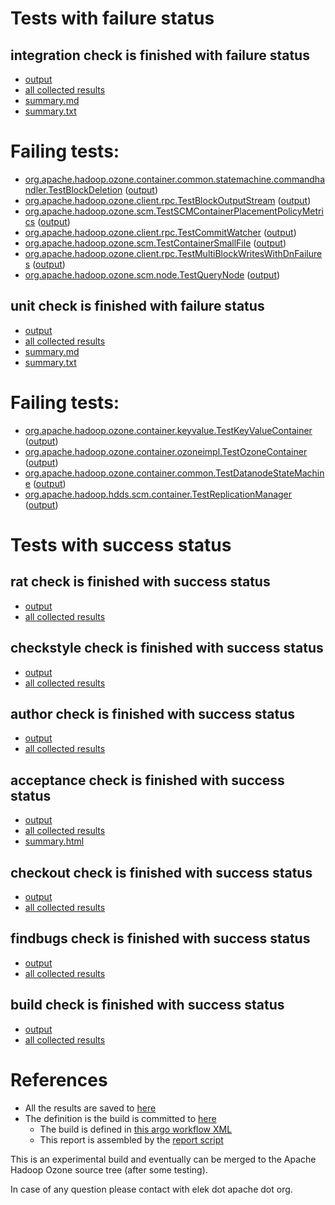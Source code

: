 # Tests with failure status

## integration check is finished with failure status

   * [output](https://raw.githubusercontent.com/elek/ozone-ci/master/pr/pr-hdds-2137-trunk-f8w4d/integration/output.log)
   * [all collected results](https://github.com/elek/ozone-ci/tree/master/pr/pr-hdds-2137-trunk-f8w4d/integration)
   * [summary.md](https://github.com/elek/ozone-ci/tree/master/pr/pr-hdds-2137-trunk-f8w4d/integration/summary.md)
   * [summary.txt](https://github.com/elek/ozone-ci/tree/master/pr/pr-hdds-2137-trunk-f8w4d/integration/summary.txt)

# Failing tests: 

 * [org.apache.hadoop.ozone.container.common.statemachine.commandhandler.TestBlockDeletion](hadoop-ozone/integration-test/org.apache.hadoop.ozone.container.common.statemachine.commandhandler.TestBlockDeletion.txt) ([output](hadoop-ozone/integration-test/org.apache.hadoop.ozone.container.common.statemachine.commandhandler.TestBlockDeletion-output.txt/))
 * [org.apache.hadoop.ozone.client.rpc.TestBlockOutputStream](hadoop-ozone/integration-test/org.apache.hadoop.ozone.client.rpc.TestBlockOutputStream.txt) ([output](hadoop-ozone/integration-test/org.apache.hadoop.ozone.client.rpc.TestBlockOutputStream-output.txt/))
 * [org.apache.hadoop.ozone.scm.TestSCMContainerPlacementPolicyMetrics](hadoop-ozone/integration-test/org.apache.hadoop.ozone.scm.TestSCMContainerPlacementPolicyMetrics.txt) ([output](hadoop-ozone/integration-test/org.apache.hadoop.ozone.scm.TestSCMContainerPlacementPolicyMetrics-output.txt/))
 * [org.apache.hadoop.ozone.client.rpc.TestCommitWatcher](hadoop-ozone/integration-test/org.apache.hadoop.ozone.client.rpc.TestCommitWatcher.txt) ([output](hadoop-ozone/integration-test/org.apache.hadoop.ozone.client.rpc.TestCommitWatcher-output.txt/))
 * [org.apache.hadoop.ozone.scm.TestContainerSmallFile](hadoop-ozone/integration-test/org.apache.hadoop.ozone.scm.TestContainerSmallFile.txt) ([output](hadoop-ozone/integration-test/org.apache.hadoop.ozone.scm.TestContainerSmallFile-output.txt/))
 * [org.apache.hadoop.ozone.client.rpc.TestMultiBlockWritesWithDnFailures](hadoop-ozone/integration-test/org.apache.hadoop.ozone.client.rpc.TestMultiBlockWritesWithDnFailures.txt) ([output](hadoop-ozone/integration-test/org.apache.hadoop.ozone.client.rpc.TestMultiBlockWritesWithDnFailures-output.txt/))
 * [org.apache.hadoop.ozone.scm.node.TestQueryNode](hadoop-ozone/integration-test/org.apache.hadoop.ozone.scm.node.TestQueryNode.txt) ([output](hadoop-ozone/integration-test/org.apache.hadoop.ozone.scm.node.TestQueryNode-output.txt/))

## unit check is finished with failure status

   * [output](https://raw.githubusercontent.com/elek/ozone-ci/master/pr/pr-hdds-2137-trunk-f8w4d/unit/output.log)
   * [all collected results](https://github.com/elek/ozone-ci/tree/master/pr/pr-hdds-2137-trunk-f8w4d/unit)
   * [summary.md](https://github.com/elek/ozone-ci/tree/master/pr/pr-hdds-2137-trunk-f8w4d/unit/summary.md)
   * [summary.txt](https://github.com/elek/ozone-ci/tree/master/pr/pr-hdds-2137-trunk-f8w4d/unit/summary.txt)

# Failing tests: 

 * [org.apache.hadoop.ozone.container.keyvalue.TestKeyValueContainer](hadoop-hdds/container-service/org.apache.hadoop.ozone.container.keyvalue.TestKeyValueContainer.txt) ([output](hadoop-hdds/container-service/org.apache.hadoop.ozone.container.keyvalue.TestKeyValueContainer-output.txt/))
 * [org.apache.hadoop.ozone.container.ozoneimpl.TestOzoneContainer](hadoop-hdds/container-service/org.apache.hadoop.ozone.container.ozoneimpl.TestOzoneContainer.txt) ([output](hadoop-hdds/container-service/org.apache.hadoop.ozone.container.ozoneimpl.TestOzoneContainer-output.txt/))
 * [org.apache.hadoop.ozone.container.common.TestDatanodeStateMachine](hadoop-hdds/container-service/org.apache.hadoop.ozone.container.common.TestDatanodeStateMachine.txt) ([output](hadoop-hdds/container-service/org.apache.hadoop.ozone.container.common.TestDatanodeStateMachine-output.txt/))
 * [org.apache.hadoop.hdds.scm.container.TestReplicationManager](hadoop-hdds/server-scm/org.apache.hadoop.hdds.scm.container.TestReplicationManager.txt) ([output](hadoop-hdds/server-scm/org.apache.hadoop.hdds.scm.container.TestReplicationManager-output.txt/))


# Tests with success status

## rat check is finished with success status

   * [output](https://raw.githubusercontent.com/elek/ozone-ci/master/pr/pr-hdds-2137-trunk-f8w4d/rat/output.log)
   * [all collected results](https://github.com/elek/ozone-ci/tree/master/pr/pr-hdds-2137-trunk-f8w4d/rat)


## checkstyle check is finished with success status

   * [output](https://raw.githubusercontent.com/elek/ozone-ci/master/pr/pr-hdds-2137-trunk-f8w4d/checkstyle/output.log)
   * [all collected results](https://github.com/elek/ozone-ci/tree/master/pr/pr-hdds-2137-trunk-f8w4d/checkstyle)


## author check is finished with success status

   * [output](https://raw.githubusercontent.com/elek/ozone-ci/master/pr/pr-hdds-2137-trunk-f8w4d/author/output.log)
   * [all collected results](https://github.com/elek/ozone-ci/tree/master/pr/pr-hdds-2137-trunk-f8w4d/author)


## acceptance check is finished with success status

   * [output](https://raw.githubusercontent.com/elek/ozone-ci/master/pr/pr-hdds-2137-trunk-f8w4d/acceptance/output.log)
   * [all collected results](https://github.com/elek/ozone-ci/tree/master/pr/pr-hdds-2137-trunk-f8w4d/acceptance)
   * [summary.html](https://elek.github.io/ozone-ci/pr/pr-hdds-2137-trunk-f8w4d/acceptance/summary.html)


## checkout check is finished with success status

   * [output](https://raw.githubusercontent.com/elek/ozone-ci/master/pr/pr-hdds-2137-trunk-f8w4d/checkout/output.log)
   * [all collected results](https://github.com/elek/ozone-ci/tree/master/pr/pr-hdds-2137-trunk-f8w4d/checkout)


## findbugs check is finished with success status

   * [output](https://raw.githubusercontent.com/elek/ozone-ci/master/pr/pr-hdds-2137-trunk-f8w4d/findbugs/output.log)
   * [all collected results](https://github.com/elek/ozone-ci/tree/master/pr/pr-hdds-2137-trunk-f8w4d/findbugs)


## build check is finished with success status

   * [output](https://raw.githubusercontent.com/elek/ozone-ci/master/pr/pr-hdds-2137-trunk-f8w4d/build/output.log)
   * [all collected results](https://github.com/elek/ozone-ci/tree/master/pr/pr-hdds-2137-trunk-f8w4d/build)




# References

 * All the results are saved to [here](https://github.com/elek/ozone-ci/tree/master/pr/pr-hdds-2137-trunk-f8w4d/)
 * The definition is the build is committed to [here](https://github.com/elek/argo-ozone)
    * The build is defined in [this argo workflow XML](https://github.com/elek/argo-ozone/blob/master/ozone-build.yaml)
    * This report is assembled by the [report script](https://github.com/elek/argo-ozone/blob/master/scripts/report.sh)

This is an experimental build and eventually can be merged to the Apache Hadoop Ozone source tree (after some testing).

In case of any question please contact with elek dot apache dot org.
